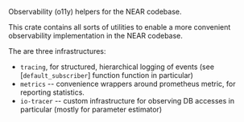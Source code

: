 Observability (o11y) helpers for the NEAR codebase.

This crate contains all sorts of utilities to enable a more convenient observability implementation
in the NEAR codebase.

The are three infrastructures:

* `tracing`, for structured, hierarchical logging of events (see [`default_subscriber`] function function in particular)
* `metrics` -- convenience wrappers around prometheus metric, for reporting statistics.
* `io-tracer` -- custom infrastructure for observing DB accesses in particular (mostly for parameter estimator)
